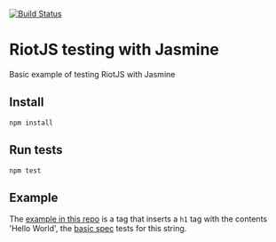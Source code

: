 [![Build Status](https://travis-ci.org/dp-lewis/riot-testing-jasmine.svg?branch=master)](https://travis-ci.org/dp-lewis/riot-testing-jasmine)

# RiotJS testing with Jasmine

Basic example of testing RiotJS with Jasmine

## Install

`npm install`

## Run tests

`npm test`

## Example

The [example in this repo](./tags/hello-world/hello-world.tag) is a tag that inserts a `h1` tag with the contents 'Hello World', the [basic spec](./specs/hello-worldSpec.js) tests for this string.


